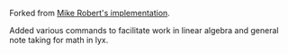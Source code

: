 Forked from [Mike Robert's implementation](https://github.com/mrob95/mathfly-talon).

Added various commands to facilitate work in linear algebra and general note taking for math in lyx. 
